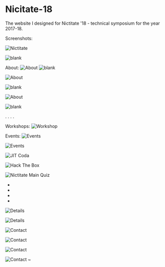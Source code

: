 # Nicitate-18
The website I designed for Nictitate '18 - technical symposium for the year 2017-18.




Screenshots:


![Nictitate](https://user-images.githubusercontent.com/50910834/58417851-bcf97380-80a3-11e9-838b-bd1fa5673c09.png)

![blank](https://user-images.githubusercontent.com/50910834/58419906-727af580-80a9-11e9-8057-6cd439435fbb.png)






About:
 ![About](https://user-images.githubusercontent.com/50910834/58417862-c7b40880-80a3-11e9-9b88-dfd567ab846d.png)
 ![blank](https://user-images.githubusercontent.com/50910834/58419906-727af580-80a9-11e9-8057-6cd439435fbb.png)

 
 
 ![About ](https://user-images.githubusercontent.com/50910834/58417867-cda9e980-80a3-11e9-90bc-472b5f5e8d98.png)
  
 ![blank](https://user-images.githubusercontent.com/50910834/58419906-727af580-80a9-11e9-8057-6cd439435fbb.png)

 
 ![About  ](https://user-images.githubusercontent.com/50910834/58417875-d0a4da00-80a3-11e9-9d9e-66e419a5f3d2.png)
  
 
 ![blank](https://user-images.githubusercontent.com/50910834/58419906-727af580-80a9-11e9-8057-6cd439435fbb.png)

.
.
.
.

 Workshops:
 ![Workshop](https://user-images.githubusercontent.com/50910834/58417880-d3073400-80a3-11e9-8f6e-4f123ba62e9e.png)  
 
 
 
 Events:
 ![Events](https://user-images.githubusercontent.com/50910834/58417883-d5698e00-80a3-11e9-84cd-06524559d384.png)
  
 
 
 ![Events ](https://user-images.githubusercontent.com/50910834/58417893-d69abb00-80a3-11e9-9336-22fdf794066c.png)
  
 
 
  ![JIT Coda](https://user-images.githubusercontent.com/50910834/58419211-9fc6a400-80a7-11e9-94bf-a68b210bb090.png)
 
 
 
 ![Hack The Box](https://user-images.githubusercontent.com/50910834/58419218-a0f7d100-80a7-11e9-9396-c0077c2125e9.png)
 
 
 
 ![Nictitate Main Quiz](https://user-images.githubusercontent.com/50910834/58419220-a1906780-80a7-11e9-934e-cf8fb2d7d988.png)
 
*
*
*
*
 
 
  ![Details](https://user-images.githubusercontent.com/50910834/58417894-da2e4200-80a3-11e9-93df-7528263a0768.png)
  
 
 
 ![Details](https://user-images.githubusercontent.com/50910834/58417899-db5f6f00-80a3-11e9-830b-084922585232.png)
  
 
 
 ![Contact](https://user-images.githubusercontent.com/50910834/58417903-dd293280-80a3-11e9-9472-2960a98efe77.png)
  
 
 
 ![Contact](https://user-images.githubusercontent.com/50910834/58417904-de5a5f80-80a3-11e9-8b8d-aed6916faa52.png)
  
 
 
 ![Contact](https://user-images.githubusercontent.com/50910834/58417906-df8b8c80-80a3-11e9-878e-9509dd27b017.png)
 
 
 
 ![Contact](https://user-images.githubusercontent.com/50910834/58417908-e0242300-80a3-11e9-9126-b07b04016e57.png)
~                                                                                                        
